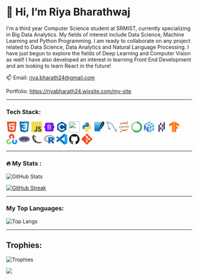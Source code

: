 # 👋 Hi, I’m Riya Bharathwaj
I'm a third year Computer Science student at SRMIST, currently specializing in Big Data Analytics. My fields of interest include Data Science, Machine Learning and Python Programming. I am ready to collaborate on any project related to Data Science, Data Analytics and Natural Language Processing. I have just begun to explore the fields of Deep Learning and Computer Vision as well! I have also developed an interest in learning Front End Development and am looking to learn React in the future!

📫 Email: riya.bharath24@gmail.com

Portfolio: https://riyabharath24.wixsite.com/my-site

---

### Tech Stack:

<img src='https://github.com/devicons/devicon/blob/master/icons/html5/html5-original.svg' width=30 height=30/> <img src='https://github.com/devicons/devicon/blob/master/icons/css3/css3-original.svg' width=30 height=30/> <img src='https://github.com/devicons/devicon/blob/master/icons/javascript/javascript-original.svg' width=30 height=30/> <img src='https://github.com/devicons/devicon/blob/master/icons/bootstrap/bootstrap-original.svg' width=30 height=30/> <img src='https://github.com/devicons/devicon/blob/master/icons/c/c-plain.svg' width=30 height=30/> 
<img src='https://user-images.githubusercontent.com/25181517/192106073-90fffafe-3562-4ff9-a37e-c77a2da0ff58.png' width=30 height=30/> <img src='https://github.com/devicons/devicon/blob/master/icons/python/python-original.svg' width=30 height=30/> <img src='https://github.com/devicons/devicon/blob/master/icons/sqlite/sqlite-original.svg' width=30 height=30/> <img src='https://github.com/devicons/devicon/blob/master/icons/mysql/mysql-original.svg' width=30 height=30/> <img src='https://github.com/devicons/devicon/blob/master/icons/jupyter/jupyter-original-wordmark.svg' width=30 height=30/> <img src='https://github.com/devicons/devicon/blob/master/icons/anaconda/anaconda-original.svg' width=30 height=30/> <img src='https://github.com/devicons/devicon/blob/master/icons/numpy/numpy-original.svg' width=30 height=30/> <img src='https://github.com/devicons/devicon/blob/master/icons/pandas/pandas-original.svg' width=30 height=30/> <img src='https://github.com/devicons/devicon/blob/master/icons/tensorflow/tensorflow-original.svg' width=30 height=30/> <img src='https://github.com/devicons/devicon/blob/master/icons/opencv/opencv-original.svg' width=30 height=30/> <img src='https://github.com/devicons/devicon/blob/master/icons/php/php-original.svg' width=30 height=30/> <img src='https://github.com/devicons/devicon/blob/master/icons/flask/flask-original.svg' width=30 height=30/> <img src='https://github.com/devicons/devicon/blob/master/icons/r/r-original.svg' width=30 height=30/> <img src='https://github.com/devicons/devicon/blob/master/icons/vscode/vscode-original.svg' width=30 height=30/> <img src='https://github.com/devicons/devicon/blob/master/icons/github/github-original.svg' width=30 height=30/> <img src='https://github.com/devicons/devicon/blob/master/icons/git/git-original.svg' width=30 height=30/>



---

### :fire: My Stats :

![GitHub Stats](https://github-readme-stats.vercel.app/api?username=riyabharath24&theme=radical)

[![GitHub Streak](https://streak-stats.demolab.com/?user=riyabharath24&theme=dark)](https://git.io/streak-stats)


---

### My Top Languages: 


![Top Langs](https://github-readme-stats.vercel.app/api/top-langs/?username=riyabharath24&layout=compact)

---

## Trophies:

![Trophies](https://github-profile-trophy.vercel.app/?username=riyabharath24&theme=onestar)

![](https://komarev.com/ghpvc/?username=riyabharath24)

<!---
riyabharath24/riyabharath24 is a ✨ special ✨ repository because its `README.md` (this file) appears on your GitHub profile.
You can click the Preview link to take a look at your changes.
--->
